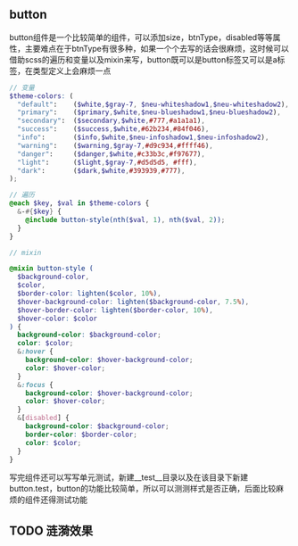 ## button

button组件是一个比较简单的组件，可以添加size，btnType，disabled等等属性，主要难点在于btnType有很多种，如果一个个去写的话会很麻烦，这时候可以借助scss的遍历和变量以及mixin来写，button既可以是button标签又可以是a标签，在类型定义上会麻烦一点

```scss
// 变量
$theme-colors: (
  "default":    ($white,$gray-7, $neu-whiteshadow1,$neu-whiteshadow2),
  "primary":    ($primary,$white,$neu-blueshadow1,$neu-blueshadow2),
  "secondary":  ($secondary,$white,#777,#a1a1a1),
  "success":    ($success,$white,#62b234,#84f046),
  "info":       ($info,$white,$neu-infoshadow1,$neu-infoshadow2),
  "warning":    ($warning,$gray-7,#d9c934,#ffff46),
  "danger":     ($danger,$white,#c33b3c,#f97677),
  "light":      ($light,$gray-7,#d5d5d5, #fff),
  "dark":       ($dark,$white,#393939,#777),
);

// 遍历
@each $key, $val in $theme-colors {
  &-#{$key} {
    @include button-style(nth($val, 1), nth($val, 2));
  }
}

// mixin

@mixin button-style (
  $background-color,
  $color,
  $border-color: lighten($color, 10%),
  $hover-background-color: lighten($background-color, 7.5%),
  $hover-border-color: lighten($border-color, 10%),
  $hover-color: $color
) {
  background-color: $background-color;
  color: $color;
  &:hover {
    background-color: $hover-background-color;
    color: $hover-color;
  }
  &:focus {
    background-color: $hover-background-color;
    color: $hover-color;
  }
  &[disabled] {
    background-color: $background-color;
    border-color: $border-color;
    color: $color;
  }
}
```

写完组件还可以写写单元测试，新建__test__目录以及在该目录下新建button.test，button的功能比较简单，所以可以测测样式是否正确，后面比较麻烦的组件还得测试功能

## TODO 涟漪效果